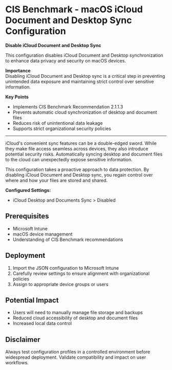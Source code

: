 # CIS Benchmark - macOS iCloud Document and Desktop Sync Configuration

**Disable iCloud Document and Desktop Sync**

This configuration disables iCloud Document and Desktop synchronization to enhance data privacy and security on macOS devices.

**Importance**  
Disabling iCloud Document and Desktop sync is a critical step in preventing unintended data exposure and maintaining strict control over sensitive information.

**Key Points**  
- Implements CIS Benchmark Recommendation 2.1.1.3
- Prevents automatic cloud synchronization of desktop and document files
- Reduces risk of unintentional data leakage
- Supports strict organizational security policies

---
iCloud's convenient sync features can be a double-edged sword. While they make file access seamless across devices, they also introduce potential security risks. Automatically syncing desktop and document files to the cloud can unexpectedly expose sensitive information.

This configuration takes a proactive approach to data protection. By disabling iCloud Document and Desktop sync, you regain control over where and how your files are stored and shared.

**Configured Settings:**

- iCloud Desktop and Documents Sync        > Disabled

## Prerequisites

- Microsoft Intune
- macOS device management
- Understanding of CIS Benchmark recommendations

## Deployment

1. Import the JSON configuration to Microsoft Intune
2. Carefully review settings to ensure alignment with organizational policies
3. Assign to appropriate device groups or users

## Potential Impact

- Users will need to manually manage file storage and backups
- Reduced cloud accessibility of desktop and document files
- Increased local data control

## Disclaimer

Always test configuration profiles in a controlled environment before widespread deployment. Validate compatibility and impact on user workflows.
